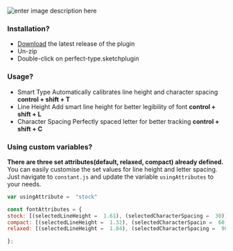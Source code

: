 ![enter image description here](https://perfect-type.s3-ap-southeast-1.amazonaws.com/perfecttype.svg)

### Installation?
 - [Download](../../releases/latest/download/perfect-type.sketchplugin.zip) the latest release of the plugin
- Un-zip
- Double-click on perfect-type.sketchplugin


### Usage?

 - Smart Type 
 Automatically calibrates line height and character spacing **control + shift + T**
  - Line Height
Add smart line height for better legibility of font **control + shift + L**
  - Character Spacing
Perfectly spaced letter for better tracking **control + shift + C**

### Using custom variables?
**There are three set attributes(default, relaxed, compact) already defined.** You can easily customise the set values for line height and letter spacing. Just navigate to ```constant.js``` and update the variable ```usingAttributes``` to your needs. 

```js
var usingAttribute =  "stock"

const fontAttributes = {
stock: [(selectedLineHeight =  1.61), (selectedCharacterSpacing =  30)],
compact: [(selectedLineHeight =  1.32), (selectedCharacterSpacin =  60)],
relaxed: [(selectedLineHeight =  1.84), (selectedCharacterSpacing =  90 )],

};
```
